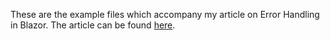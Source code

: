 These are the example files which accompany my article on Error Handling in Blazor. The article can be found [here](https://thatstatsguy.github.io/blog/2023/Error-Handling-in-Blazor/).